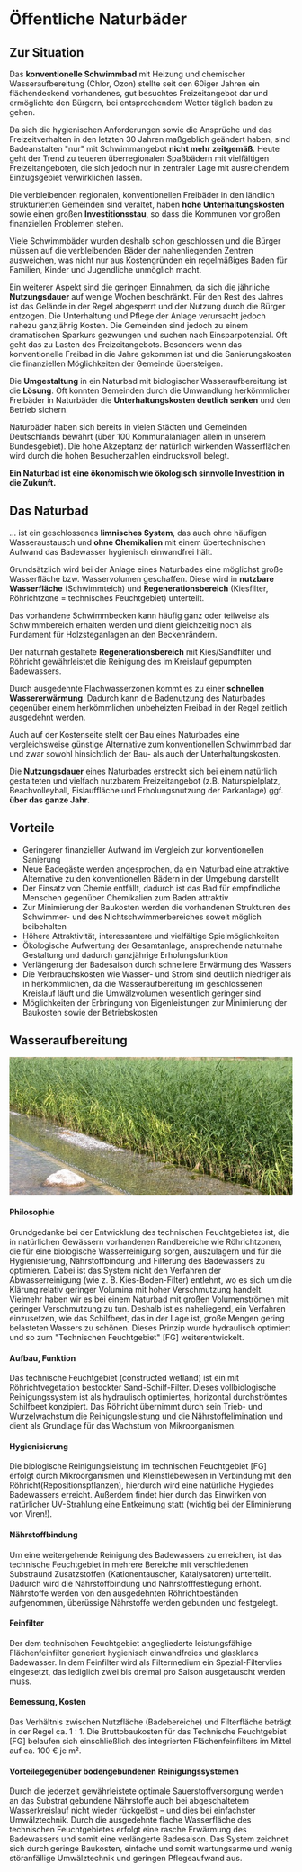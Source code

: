# Öffentliche Naturbäder

## Zur Situation
Das **konventionelle Schwimmbad** mit Heizung und chemischer Wasseraufbereitung (Chlor, Ozon) stellte seit den 60iger Jahren ein flächendeckend vorhandenes, gut besuchtes Freizeitangebot dar und ermöglichte den Bürgern, bei entsprechendem Wetter täglich baden zu gehen.

Da sich die hygienischen Anforderungen sowie die Ansprüche und das Freizeitverhalten in den letzten 30 Jahren maßgeblich geändert haben, sind Badeanstalten "nur" mit Schwimmangebot **nicht mehr zeitgemäß**. Heute geht der Trend zu teueren überregionalen Spaßbädern mit vielfältigen Freizeitangeboten, die sich jedoch nur in zentraler Lage mit ausreichendem Einzugsgebiet verwirklichen lassen.

Die verbleibenden regionalen, konventionellen Freibäder in den ländlich strukturierten Gemeinden sind veraltet, haben **hohe Unterhaltungskosten** sowie einen großen **Investitionsstau**, so dass die Kommunen vor großen finanziellen Problemen stehen.

Viele Schwimmbäder wurden deshalb schon geschlossen und die Bürger müssen auf die verbleibenden Bäder der nahenliegenden Zentren ausweichen, was nicht nur aus Kostengründen ein regelmäßiges Baden für Familien, Kinder und Jugendliche unmöglich macht.

Ein weiterer Aspekt sind die geringen Einnahmen, da sich die jährliche **Nutzungsdauer** auf wenige Wochen beschränkt. Für den Rest des Jahres ist das Gelände in der Regel abgesperrt und der Nutzung durch die Bürger entzogen. Die Unterhaltung und Pflege der Anlage verursacht jedoch nahezu ganzjährig Kosten. Die Gemeinden sind jedoch zu einem dramatischen Sparkurs gezwungen und suchen nach Einsparpotenzial. Oft geht das zu Lasten des Freizeitangebots. Besonders wenn das konventionelle Freibad in die Jahre gekommen ist und die Sanierungskosten die finanziellen Möglichkeiten der Gemeinde übersteigen.

Die **Umgestaltung** in ein Naturbad mit biologischer Wasseraufbereitung ist die **Lösung**. Oft konnten Gemeinden durch die Umwandlung herkömmlicher Freibäder in Naturbäder die **Unterhaltungskosten deutlich senken** und den Betrieb sichern.

Naturbäder haben sich bereits in vielen Städten und Gemeinden Deutschlands bewährt (über 100 Kommunalanlagen allein in unserem Bundesgebiet). Die hohe Akzeptanz der natürlich wirkenden Wasserflächen wird durch die hohen Besucherzahlen eindrucksvoll belegt.

**Ein Naturbad ist eine ökonomisch wie ökologisch sinnvolle Investition in die Zukunft.**

## Das Naturbad
... ist ein geschlossenes **limnisches System**, das auch ohne häufigen Wasseraustausch und **ohne Chemikalien** mit einem übertechnischen Aufwand das Badewasser hygienisch einwandfrei hält.

Grundsätzlich wird bei der Anlage eines Naturbades eine möglichst große Wasserfläche bzw. Wasservolumen geschaffen. Diese wird in **nutzbare Wasserfläche** (Schwimmteich) und **Regenerationsbereich** (Kiesfilter, Röhrichtzone = technisches Feuchtgebiet) unterteilt.

Das vorhandene Schwimmbecken kann häufig ganz oder teilweise als Schwimmbereich erhalten werden und dient gleichzeitig noch als Fundament für Holzsteganlagen an den Beckenrändern.

Der naturnah gestaltete **Regenerationsbereich** mit Kies/Sandfilter und Röhricht gewährleistet die Reinigung des im Kreislauf gepumpten Badewassers.

Durch ausgedehnte Flachwasserzonen kommt es zu einer **schnellen Wassererwärmung**. Dadurch kann die Badenutzung des Naturbades gegenüber einem herkömmlichen unbeheizten Freibad in der Regel zeitlich ausgedehnt werden.

Auch auf der Kostenseite stellt der Bau eines Naturbades eine vergleichsweise günstige Alternative zum konventionellen Schwimmbad dar und zwar sowohl hinsichtlich der Bau- als auch der Unterhaltungskosten.

Die **Nutzungsdauer** eines Naturbades erstreckt sich bei einem natürlich gestalteten und vielfach nutzbarem Freizeitangebot (z.B. Naturspielplatz, Beachvolleyball, Eislauffläche und Erholungsnutzung der Parkanlage) ggf. **über das ganze Jahr**.

## Vorteile
- Geringerer finanzieller Aufwand im Vergleich zur konventionellen Sanierung
- Neue Badegäste werden angesprochen, da ein Naturbad eine attraktive Alternative zu den konventionellen Bädern in der Umgebung darstellt
- Der Einsatz von Chemie entfällt, dadurch ist das Bad für empfindliche Menschen gegenüber Chemikalien zum Baden attraktiv
- Zur Minimierung der Baukosten werden die vorhandenen Strukturen des Schwimmer- und des Nichtschwimmerbereiches soweit möglich beibehalten
- Höhere Attraktivität, interessantere und vielfältige Spielmöglichkeiten
- Ökologische Aufwertung der Gesamtanlage, ansprechende naturnahe Gestaltung und dadurch ganzjährige Erholungsfunktion
- Verlängerung der Badesaison durch schnellere Erwärmung des Wassers
- Die Verbrauchskosten wie Wasser- und Strom sind deutlich niedriger als in herkömmlichen, da die Wasseraufbereitung im geschlossenen Kreislauf läuft und die Umwälzvolumen wesentlich geringer sind
- Möglichkeiten der Erbringung von Eigenleistungen zur Minimierung der Baukosten sowie der Betriebskosten

## Wasseraufbereitung
![](./aufbereitung.jpg)

#### Philosophie
Grundgedanke bei der Entwicklung des technischen Feuchtgebietes ist, die in natürlichen Gewässern vorhandenen Randbereiche wie Röhrichtzonen, die für eine biologische Wasserreinigung sorgen, auszulagern und für die Hygienisierung, Nährstoffbindung und Filterung des Badewassers zu optimieren. Dabei ist das System nicht den Verfahren der Abwasserreinigung (wie z. B. Kies-Boden-Filter) entlehnt, wo es sich um die Klärung relativ geringer Volumina mit hoher Verschmutzung handelt. Vielmehr haben wir es bei einem Naturbad mit großen Volumenströmen mit geringer Verschmutzung zu tun. Deshalb ist es naheliegend, ein Verfahren einzusetzen, wie das Schilfbeet, das in der Lage ist, große Mengen gering belasteten Wassers zu schönen. Dieses Prinzip wurde hydraulisch optimiert und so zum "Technischen Feuchtgebiet" [FG] weiterentwickelt.

#### Aufbau, Funktion
Das technische Feuchtgebiet (constructed wetland) ist ein mit Röhrichtvegetation bestockter Sand-Schilf-Filter. Dieses vollbiologische Reinigungssystem ist als hydraulisch optimiertes, horizontal durchströmtes Schilfbeet konzipiert. Das Röhricht übernimmt durch sein Trieb- und Wurzelwachstum die Reinigungsleistung und die Nährstoffelimination und dient als Grundlage für das Wachstum von Mikroorganismen.

#### Hygienisierung
Die biologische Reinigungsleistung im technischen Feuchtgebiet [FG] erfolgt durch Mikroorganismen und Kleinstlebewesen in Verbindung mit den Röhricht(Repositionspflanzen), hierdurch wird eine natürliche Hygiedes Badewassers erreicht. Außerdem findet hier durch das Einwirken von natürlicher UV-Strahlung eine Entkeimung statt (wichtig bei der Eliminierung von Viren!).

####  Nährstoffbindung
Um eine weitergehende Reinigung des Badewassers zu erreichen, ist das technische Feuchtgebiet in mehrere Bereiche mit verschiedenen Substraund Zusatzstoffen (Kationentauscher, Katalysatoren) unterteilt. Dadurch wird die Nährstoffbindung und Nährstofffestlegung erhöht. Nährstoffe werden von den ausgedehnten Röhrichtbeständen aufgenommen, überüssige Nährstoffe werden gebunden und festgelegt.

#### Feinfilter
Der dem technischen Feuchtgebiet angegliederte leistungsfähige Flächenfeinfilter generiert hygienisch einwandfreies und glasklares Badewasser. In dem Feinfilter wird als Filtermedium ein Spezial-Filtervlies eingesetzt, das lediglich zwei bis dreimal pro Saison ausgetauscht werden muss.

#### Bemessung, Kosten
Das Verhältnis zwischen Nutzfläche (Badebereiche) und Filterfläche beträgt in der Regel ca. 1 : 1. Die Bruttobaukosten für das Technische Feuchtgebiet [FG] belaufen sich einschließlich des integrierten Flächenfeinfilters im Mittel auf ca. 100 € je m².

#### Vorteilegegenüber bodengebundenen Reinigungssystemen
Durch die jederzeit gewährleistete optimale Sauerstoffversorgung werden an das Substrat gebundene Nährstoffe auch bei abgeschaltetem Wasserkreislauf nicht wieder rückgelöst – und dies bei einfachster Umwälztechnik. Durch die ausgedehnte flache Wasserfläche des technischen Feuchtgebietes erfolgt eine rasche Erwärmung des Badewassers und somit eine verlängerte Badesaison. Das System zeichnet sich durch geringe Baukosten, einfache und somit wartungsarme und wenig störanfällige Umwälztechnik und geringen Pflegeaufwand aus.

